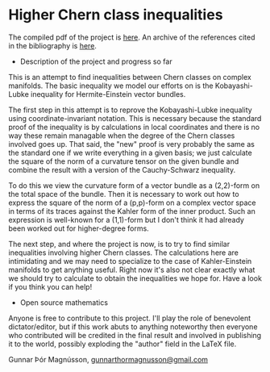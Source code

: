 Higher Chern class inequalities
===============================

The compiled pdf of the project is [here](http://dl.dropboxusercontent.com/u/1963234/cci.pdf).
An archive of the references cited in the bibliography is [here](http://dl.dropboxusercontent.com/u/1963234/cci-refs.tar.gz).

* Description of the project and progress so far

This is an attempt to find inequalities between Chern classes on complex
manifolds. The basic inequality we model our efforts on is the
Kobayashi-Lubke inequality for Hermite-Einstein vector bundles.

The first step in this attempt is to reprove the Kobayashi-Lubke inequality
using coordinate-invariant notation. This is necessary because the standard
proof of the inequality is by calculations in local coordinates and there
is no way these remain managable when the degree of the Chern classes
involved goes up. That said, the "new" proof is very probably the same as
the standard one if we write everything in a given basis; we just calculate
the square of the norm of a curvature tensor on the given bundle and
combine the result with a version of the Cauchy-Schwarz inequality.

To do this we view the curvature form of a vector bundle as a (2,2)-form on
the total space of the bundle. Then it is necessary to work out how to
express the square of the norm of a (p,p)-form on a complex vector space in
terms of its traces against the Kahler form of the inner product. Such an
expression is well-known for a (1,1)-form but I don't think it had already
been worked out for higher-degree forms.

The next step, and where the project is now, is to try to find similar
inequalities involving higher Chern classes. The calculations here are
intimidating and we may need to specialize to the case of Kahler-Einstein
manifolds to get anything useful. Right now it's also not clear exactly
what we should try to calculate to obtain the inequalities we hope for.
Have a look if you think you can help!


* Open source mathematics

Anyone is free to contribute to this project. I'll play the role of
benevolent dictator/editor, but if this work abuts to anything noteworthy
then everyone who contributed will be credited in the final result and
involved in publishing it to the world, possibly exploding the "author"
field in the LaTeX file. 


Gunnar Þór Magnússon,
gunnarthormagnusson@gmail.com

